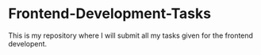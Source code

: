 # Frontend-Development-Tasks
This is my repository where I will submit all my tasks given for the frontend developent.
